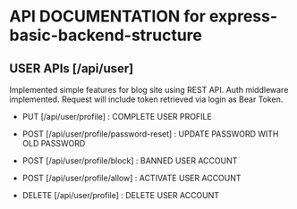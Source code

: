# API DOCUMENTATION for express-basic-backend-structure

## USER APIs [/api/user]

Implemented simple features for blog site using REST API.
Auth middleware implemented.
Request will include token retrieved via login as Bear Token.


- PUT [/api/user/profile] : COMPLETE USER PROFILE

- POST [/api/user/profile/password-reset] : UPDATE PASSWORD WITH OLD PASSWORD

- POST [/api/user/profile/block] : BANNED USER ACCOUNT

- POST [/api/user/profile/allow] : ACTIVATE USER ACCOUNT

- DELETE [/api/user/profile] : DELETE USER ACCOUNT